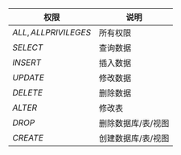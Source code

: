 | 权限                 | 说明               |
| -------------------- | ------------------ |
| $ALL,ALL PRIVILEGES$ | 所有权限           |
| $SELECT$             | 查询数据           |
| $INSERT$             | 插入数据           |
| $UPDATE$             | 修改数据           |
| $DELETE$             | 删除数据           |
| $ALTER$              | 修改表             |
| $DROP$               | 删除数据库/表/视图 |
| $CREATE$             | 创建数据库/表/视图 |

